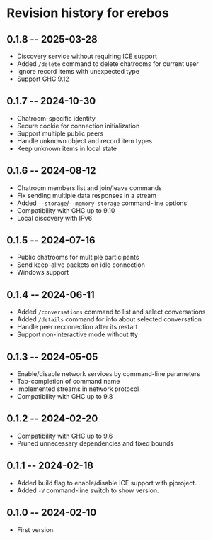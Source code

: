 # Revision history for erebos

## 0.1.8 -- 2025-03-28

* Discovery service without requiring ICE support
* Added `/delete` command to delete chatrooms for current user
* Ignore record items with unexpected type
* Support GHC 9.12

## 0.1.7 -- 2024-10-30

* Chatroom-specific identity
* Secure cookie for connection initialization
* Support multiple public peers
* Handle unknown object and record item types
* Keep unknown items in local state

## 0.1.6 -- 2024-08-12

* Chatroom members list and join/leave commands
* Fix sending multiple data responses in a stream
* Added `--storage`/`--memory-storage` command-line options
* Compatibility with GHC up to 9.10
* Local discovery with IPv6

## 0.1.5 -- 2024-07-16

* Public chatrooms for multiple participants
* Send keep-alive packets on idle connection
* Windows support

## 0.1.4 -- 2024-06-11

* Added `/conversations` command to list and select conversations
* Added `/details` command for info about selected conversation
* Handle peer reconnection after its restart
* Support non-interactive mode without tty

## 0.1.3 -- 2024-05-05

* Enable/disable network services by command-line parameters
* Tab-completion of command name
* Implemented streams in network protocol
* Compatibility with GHC up to 9.8

## 0.1.2 -- 2024-02-20

* Compatibility with GHC up to 9.6
* Pruned unnecessary dependencies and fixed bounds

## 0.1.1 -- 2024-02-18

* Added build flag to enable/disable ICE support with pjproject.
* Added `-V` command-line switch to show version.

## 0.1.0 -- 2024-02-10

* First version.
